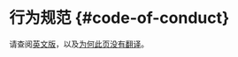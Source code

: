 # 行为规范 {#code-of-conduct}

请查阅[英文版](https://vuejs.org/about/coc.html)，以及[为何此页没有翻译](https://github.com/vuejs-translations/docs-zh-cn/issues/646)。
